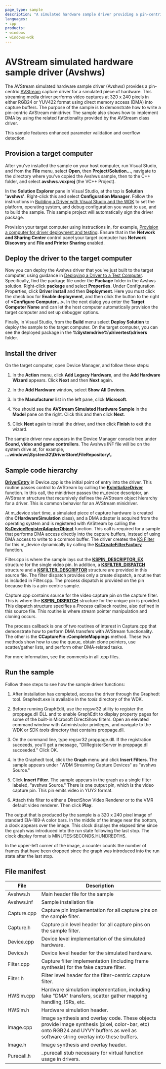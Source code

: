 ```yaml
---
page_type: sample
description: "A simulated hardware sample driver providing a pin-centric capture driver to simulate AV capture hardware."
languages:
- cpp
products:
- windows
- windows-wdk
---
```


# AVStream simulated hardware sample driver (Avshws)

The AVStream simulated hardware sample driver (Avshws) provides a pin-centric [AVStream](https://docs.microsoft.com/windows-hardware/drivers/stream/avstream-overview) capture driver for a simulated piece of hardware. This streaming media driver performs video captures at 320 x 240 pixels in either RGB24 or YUV422 format using direct memory access (DMA) into capture buffers. The purpose of the sample is to demonstrate how to write a pin-centric AVStream minidriver. The sample also shows how to implement DMA by using the related functionality provided by the AVStream class driver.

This sample features enhanced parameter validation and overflow detection.

## Provision a target computer

After you've installed the sample on your host computer, run Visual Studio, and from the **File** menu, select **Open**, then **Project/Solution...**, navigate to the directory where you've copied the Avshws sample, then to the C++ folder, and select **avshws.vcxproj** (the VC++ Project).

In the **Solution Explorer** pane in Visual Studio, at the top is **Solution 'avshws'**. Right-click this and select **Configuration Manager**. Follow the instructions in [Building a Driver with Visual Studio and the WDK](https://docs.microsoft.com/windows-hardware/drivers/develop/building-a-driver) to set the platform, operating system, and debug configuration you want to use, and to build the sample. This sample project will automatically sign the driver package.

Provision your target computer using instructions in, for example, [Provision a computer for driver deployment and testing](https://docs.microsoft.com/windows-hardware/drivers/gettingstarted/provision-a-target-computer-wdk-8-1). Ensure that in the **Network and Sharing Center** control panel your target computer has **Network Discovery** and **File and Printer Sharing** enabled.

## Deploy the driver to the target computer

Now you can deploy the Avshws driver that you've just built to the target computer, using guidance in [Deploying a Driver to a Test Computer](https://docs.microsoft.com/windows-hardware/drivers/develop/deploying-a-driver-to-a-test-computer). Specifically, find the package file under the **Package** folder in the Avshws solution. Right-click **package** and select **Properties**. Under Configuration Properties, click **Driver install** and then **Deployment**. Here you must click the check box for **Enable deployment**, and then click the button to the right of **\<Configure Computer...\>**. In the next dialog you enter the **Target Computer Name** and can let the host computer automatically provision the target computer and set up debugger options.

Finally, in Visual Studio, from the **Build** menu select **Deploy Solution** to deploy the sample to the target computer. On the target computer, you can see the deployed package in the **%Systemdrive%\\drivertest\\drivers** folder.

## Install the driver

On the target computer, open Device Manager, and follow these steps:

1. In the **Action** menu, click **Add Legacy Hardware**, and the **Add Hardware Wizard** appears. Click **Next** and then **Next** again.

1. In the **Add Hardware** window, select **Show All Devices**.

1. In the **Manufacturer** list in the left pane, click **Microsoft**.

1. You should see the **AVStream Simulated Hardware Sample** in the **Model** pane on the right. Click this and then click **Next**.

1. Click **Next** again to install the driver, and then click **Finish** to exit the wizard.

The sample driver now appears in the Device Manager console tree under **Sound, video and game controllers**. The Avshws INF file will be on the system drive at, for example, **...windows\\System32\\DriverStore\\FileRepository\\**.

## Sample code hierarchy

[**DriverEntry**](https://docs.microsoft.com/previous-versions//ff558717(v=vs.85)) in Device.cpp is the initial point of entry into the driver. This routine passes control to AVStream by calling the [**KsInitializeDriver**](https://docs.microsoft.com/windows-hardware/drivers/ddi/content/ks/nf-ks-ksinitializedriver) function. In this call, the minidriver passes the m_device descriptor, an AVStream structure that recursively defines the AVStream object hierarchy for a driver. This is common behavior for an AVStream minidriver.

At m_device start time, a simulated piece of capture hardware is created (the **CHardwareSimulation** class), and a DMA adapter is acquired from the operating system and is registered with AVStream by calling the [**KsDeviceRegisterAdapterObject**](https://docs.microsoft.com/windows-hardware/drivers/ddi/content/ks/nf-ks-ksdeviceregisteradapterobject) function. This call is required for a sample that performs DMA access directly into the capture buffers, instead of using DMA access to write to a common buffer. The driver creates the [KS Filter](https://docs.microsoft.com/windows-hardware/drivers/stream/ks-filters) for this m_device dynamically by calling the [**KsCreateFilterFactory**](https://docs.microsoft.com/windows-hardware/drivers/ddi/content/ks/nf-ks-kscreatefilterfactory) function.

Filter.cpp is where the sample lays out the [**KSPIN\_DESCRIPTOR\_EX**](https://docs.microsoft.com/windows-hardware/drivers/ddi/content/ks/ns-ks-_kspin_descriptor_ex) structure for the single video pin. In addition, a [**KSFILTER\_DISPATCH**](https://docs.microsoft.com/windows-hardware/drivers/ddi/content/ks/ns-ks-_ksfilter_dispatch) structure and a [**KSFILTER\_DESCRIPTOR**](https://docs.microsoft.com/windows-hardware/drivers/ddi/content/ks/ns-ks-_ksfilter_descriptor) structure are provided in this source file. The filter dispatch provides only a create dispatch, a routine that is included in Filter.cpp. The process dispatch is provided on the pin because this is a pin-centric sample.

Capture.cpp contains source for the video capture pin on the capture filter. This is where the [**KSPIN\_DISPATCH**](https://docs.microsoft.com/windows-hardware/drivers/ddi/content/ks/ns-ks-_kspin_dispatch) structure for the unique pin is provided. This dispatch structure specifies a *Process* callback routine, also defined in this source file. This routine is where stream pointer manipulation and cloning occurs.

The process callback is one of two routines of interest in Capture.cpp that demonstrate how to perform DMA transfers with AVStream functionality. The other is the **CCapturePin::CompleteMappings** method. These two methods show how to use the queue, obtain clone pointers, use scatter/gather lists, and perform other DMA-related tasks.

For more information, see the comments in all .cpp files.

## Run the sample

Follow these steps to see how the sample driver functions:

1. After installation has completed, access the driver through the Graphedt tool. Graphedt.exe is available in the *tools* directory of the WDK.

1. Before running GraphEdit, use the regsvr32 utility to register the proppage.dll DLL and to enable GraphEdit to display property pages for some of the built-in Microsoft DirectShow filters. Open an elevated command window with Administrator privileges, and navigate to the WDK or SDK *tools* directory that contains proppage.dll.

1. On the command line, type regsvr32 proppage.dll. If the registration succeeds, you'll get a message, "DllRegisterServer in proppage.dll succeeded." Click OK.

1. In the Graphedt tool, click the **Graph** menu and click **Insert Filters**. The sample appears under "WDM Streaming Capture Devices" as "avshws Source."

1. Click **Insert Filter**. The sample appears in the graph as a single filter labeled, "avshws Source." There is one output pin, which is the video capture pin. This pin emits video in YUY2 format.

1. Attach this filter to either a DirectShow Video Renderer or to the VMR default video renderer. Then click **Play**.

The output that is produced by the sample is a 320 x 240 pixel image of standard EIA-189-A color bars. In the middle of the image near the bottom, a clock appears over the image. This clock displays the elapsed time since the graph was introduced into the run state following the last stop. The clock display format is MINUTES:SECONDS.HUNDREDTHS.

In the upper-left corner of the image, a counter counts the number of frames that have been dropped since the graph was introduced into the run state after the last stop.

## File manifest

| File | Description |
| --- | --- |
| Avshws.h | Main header file for the sample |
| Avshws.inf | Sample installation file |
Capture.cpp | Capture pin implementation for all capture pins on the sample filter.
Capture.h | Capture pin level header for all capture pins on the sample filter.
Device.cpp | Device level implementation of the simulated hardware.
Device.h | Device level header for the simulated hardware.
Filter.cpp | Capture filter implementation (including frame synthesis) for the fake capture filter.
Filter.h | Filter level header for the filter-centric capture filter.
HWSim.cpp | Hardware simulation implementation, including fake "DMA" transfers, scatter gather mapping handling, ISRs, etc.
HWSim.h | Hardware simulation header.
Image.cpp | Image synthesis and overlay code. These objects provide image synthesis (pixel, color-bar, etc) onto RGB24 and UYVY buffers as well as software string overlay into these buffers.
Image.h | Image synthesis and overlay header.
Purecall.h | _purecall stub necessary for virtual function usage in drivers.
